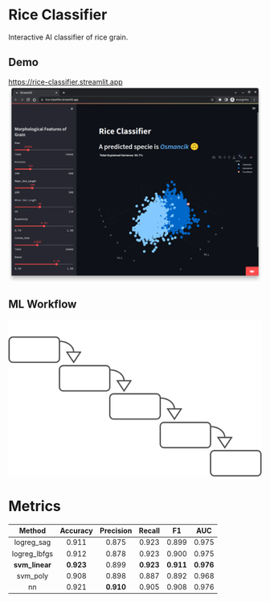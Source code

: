 # Rice Classifier

Interactive AI classifier of rice grain.

## Demo
https://rice-classifier.streamlit.app<br>
![Streamlit App Demo](docs/images/demo.png "Streamlit App Demo")

## ML Workflow
![Machine Learning Workflow Diagram](docs/images/ml_workflow_diagram.png "Machine Learning Workflow Diagram")

# Metrics
								
| Method | Accuracy | Precision | Recall | F1 | AUC |
| :----: | :----: | :----: | :----: | :----: | :----: |
| logreg_sag |0.911	|0.875	|0.923	|0.899	|0.975|
| logreg_lbfgs |0.912	|0.878	|0.923	|0.900	|0.975|
| **svm_linear** |**0.923**	|0.899	|**0.923**	|**0.911**	|**0.976**|
| svm_poly |0.908	|0.898	|0.887	|0.892	|0.968|
| nn       |0.921	|**0.910**	|0.905	|0.908	|0.976|

